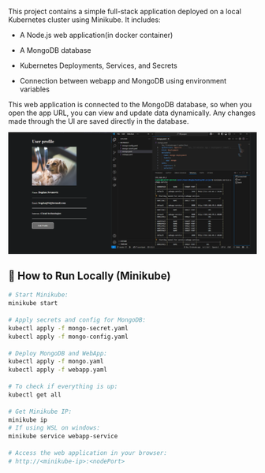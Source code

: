 This project contains a simple full-stack application deployed on a local Kubernetes cluster using Minikube. It includes:

- A Node.js web application(in docker container)

- A MongoDB database

- Kubernetes Deployments, Services, and Secrets

- Connection between webapp and MongoDB using environment variables

This web application is connected to the MongoDB database, so when you open the app URL, you can view and update data dynamically. Any changes made through the UI are saved directly in the database.

![Example Image](Image.png)

## 🚀 How to Run Locally (Minikube)

```bash
# Start Minikube:
minikube start

# Apply secrets and config for MongoDB:
kubectl apply -f mongo-secret.yaml
kubectl apply -f mongo-config.yaml

# Deploy MongoDB and WebApp:
kubectl apply -f mongo.yaml
kubectl apply -f webapp.yaml

# To check if everything is up:
kubectl get all 

# Get Minikube IP:
minikube ip
# If using WSL on windows:
minikube service webapp-service

# Access the web application in your browser:
# http://<minikube-ip>:<nodePort> 
